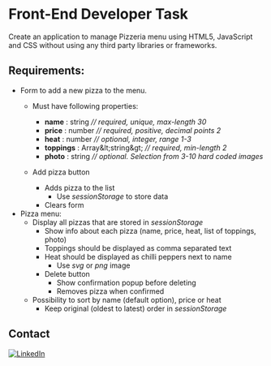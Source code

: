 # Front-End Developer Task

Create an application to manage Pizzeria menu using HTML5, JavaScript and CSS without using any third party libraries or frameworks.

## Requirements:
- Form to add a new pizza to the menu.
	- Must have following properties:
		- **name** : string _// required, unique, max-length 30_
		- **price** : number _// required, positive, decimal points 2_
		-	**heat** : number _// optional, integer, range 1-3_
		- **toppings** : Array\&lt;string\&gt; _// required, min-length 2_
		- **photo** : string _// optional. Selection from 3-10 hard coded images_

	- Add pizza button
		- Adds pizza to the list
			- Use _sessionStorage_ to store data
		- Clears form
 - Pizza menu:
 	- Display all pizzas that are stored in _sessionStorage_
		- Show info about each pizza (name, price, heat, list of toppings, photo) 
		- Toppings should be displayed as comma separated text
		- Heat should be displayed as chilli peppers next to name
			- Use _svg_ or _png_ image
		- Delete button
			- Show confirmation popup before deleting
			- Removes pizza when confirmed
	- Possibility to sort by name (default option), price or heat
		- Keep original (oldest to latest) order in _sessionStorage_


## Contact 

[![LinkedIn][linkedin-shield]][linkedin-url]

[linkedin-shield]: https://img.shields.io/badge/LinkedIn-0077B5?style=for-the-badge&logo=linkedin&logoColor=whit
[linkedin-url]: https://www.linkedin.com/in/gvidass/